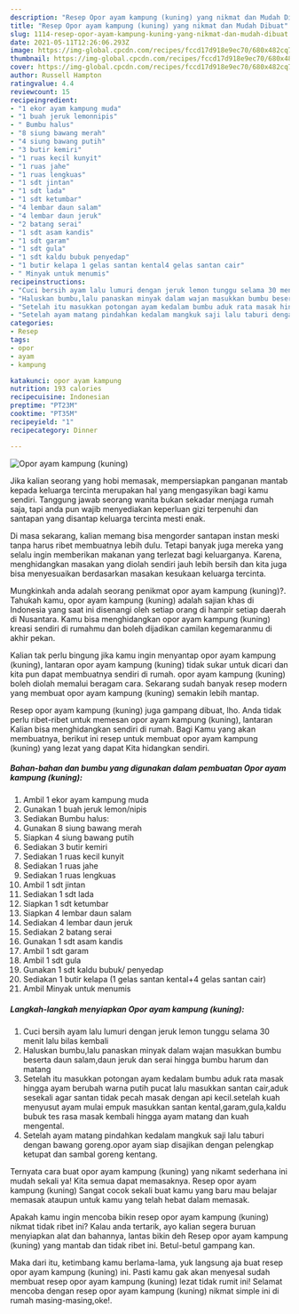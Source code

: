 ```yaml
---
description: "Resep Opor ayam kampung (kuning) yang nikmat dan Mudah Dibuat"
title: "Resep Opor ayam kampung (kuning) yang nikmat dan Mudah Dibuat"
slug: 1114-resep-opor-ayam-kampung-kuning-yang-nikmat-dan-mudah-dibuat
date: 2021-05-11T12:26:06.293Z
image: https://img-global.cpcdn.com/recipes/fccd17d918e9ec70/680x482cq70/opor-ayam-kampung-kuning-foto-resep-utama.jpg
thumbnail: https://img-global.cpcdn.com/recipes/fccd17d918e9ec70/680x482cq70/opor-ayam-kampung-kuning-foto-resep-utama.jpg
cover: https://img-global.cpcdn.com/recipes/fccd17d918e9ec70/680x482cq70/opor-ayam-kampung-kuning-foto-resep-utama.jpg
author: Russell Hampton
ratingvalue: 4.4
reviewcount: 15
recipeingredient:
- "1 ekor ayam kampung muda"
- "1 buah jeruk lemonnipis"
- " Bumbu halus"
- "8 siung bawang merah"
- "4 siung bawang putih"
- "3 butir kemiri"
- "1 ruas kecil kunyit"
- "1 ruas jahe"
- "1 ruas lengkuas"
- "1 sdt jintan"
- "1 sdt lada"
- "1 sdt ketumbar"
- "4 lembar daun salam"
- "4 lembar daun jeruk"
- "2 batang serai"
- "1 sdt asam kandis"
- "1 sdt garam"
- "1 sdt gula"
- "1 sdt kaldu bubuk penyedap"
- "1 butir kelapa 1 gelas santan kental4 gelas santan cair"
- " Minyak untuk menumis"
recipeinstructions:
- "Cuci bersih ayam lalu lumuri dengan jeruk lemon tunggu selama 30 menit lalu bilas kembali"
- "Haluskan bumbu,lalu panaskan minyak dalam wajan masukkan bumbu beserta daun salam,daun jeruk dan serai hingga bumbu harum dan matang"
- "Setelah itu masukkan potongan ayam kedalam bumbu aduk rata masak hingga ayam berubah warna putih pucat lalu masukkan santan cair,aduk sesekali agar santan tidak pecah masak dengan api kecil.setelah kuah menyusut ayam mulai empuk masukkan santan kental,garam,gula,kaldu bubuk tes rasa masak kembali hingga ayam matang dan kuah mengental."
- "Setelah ayam matang pindahkan kedalam mangkuk saji lalu taburi dengan bawang goreng.opor ayam siap disajikan dengan pelengkap ketupat dan sambal goreng kentang."
categories:
- Resep
tags:
- opor
- ayam
- kampung

katakunci: opor ayam kampung 
nutrition: 193 calories
recipecuisine: Indonesian
preptime: "PT23M"
cooktime: "PT35M"
recipeyield: "1"
recipecategory: Dinner

---
```



![Opor ayam kampung (kuning)](https://img-global.cpcdn.com/recipes/fccd17d918e9ec70/680x482cq70/opor-ayam-kampung-kuning-foto-resep-utama.jpg)

Jika kalian seorang yang hobi memasak, mempersiapkan panganan mantab kepada keluarga tercinta merupakan hal yang mengasyikan bagi kamu sendiri. Tanggung jawab seorang  wanita bukan sekadar menjaga rumah saja, tapi anda pun wajib menyediakan keperluan gizi terpenuhi dan santapan yang disantap keluarga tercinta mesti enak.

Di masa  sekarang, kalian memang bisa mengorder santapan instan meski tanpa harus ribet membuatnya lebih dulu. Tetapi banyak juga mereka yang selalu ingin memberikan makanan yang terlezat bagi keluarganya. Karena, menghidangkan masakan yang diolah sendiri jauh lebih bersih dan kita juga bisa menyesuaikan berdasarkan masakan kesukaan keluarga tercinta. 



Mungkinkah anda adalah seorang penikmat opor ayam kampung (kuning)?. Tahukah kamu, opor ayam kampung (kuning) adalah sajian khas di Indonesia yang saat ini disenangi oleh setiap orang di hampir setiap daerah di Nusantara. Kamu bisa menghidangkan opor ayam kampung (kuning) kreasi sendiri di rumahmu dan boleh dijadikan camilan kegemaranmu di akhir pekan.

Kalian tak perlu bingung jika kamu ingin menyantap opor ayam kampung (kuning), lantaran opor ayam kampung (kuning) tidak sukar untuk dicari dan kita pun dapat membuatnya sendiri di rumah. opor ayam kampung (kuning) boleh diolah memalui beragam cara. Sekarang sudah banyak resep modern yang membuat opor ayam kampung (kuning) semakin lebih mantap.

Resep opor ayam kampung (kuning) juga gampang dibuat, lho. Anda tidak perlu ribet-ribet untuk memesan opor ayam kampung (kuning), lantaran Kalian bisa menghidangkan sendiri di rumah. Bagi Kamu yang akan membuatnya, berikut ini resep untuk membuat opor ayam kampung (kuning) yang lezat yang dapat Kita hidangkan sendiri.

<!--inarticleads1-->

##### Bahan-bahan dan bumbu yang digunakan dalam pembuatan Opor ayam kampung (kuning):

1. Ambil 1 ekor ayam kampung muda
1. Gunakan 1 buah jeruk lemon/nipis
1. Sediakan  Bumbu halus:
1. Gunakan 8 siung bawang merah
1. Siapkan 4 siung bawang putih
1. Sediakan 3 butir kemiri
1. Sediakan 1 ruas kecil kunyit
1. Sediakan 1 ruas jahe
1. Sediakan 1 ruas lengkuas
1. Ambil 1 sdt jintan
1. Sediakan 1 sdt lada
1. Siapkan 1 sdt ketumbar
1. Siapkan 4 lembar daun salam
1. Sediakan 4 lembar daun jeruk
1. Sediakan 2 batang serai
1. Gunakan 1 sdt asam kandis
1. Ambil 1 sdt garam
1. Ambil 1 sdt gula
1. Gunakan 1 sdt kaldu bubuk/ penyedap
1. Sediakan 1 butir kelapa (1 gelas santan kental+4 gelas santan cair)
1. Ambil  Minyak untuk menumis




<!--inarticleads2-->

##### Langkah-langkah menyiapkan Opor ayam kampung (kuning):

1. Cuci bersih ayam lalu lumuri dengan jeruk lemon tunggu selama 30 menit lalu bilas kembali
1. Haluskan bumbu,lalu panaskan minyak dalam wajan masukkan bumbu beserta daun salam,daun jeruk dan serai hingga bumbu harum dan matang
1. Setelah itu masukkan potongan ayam kedalam bumbu aduk rata masak hingga ayam berubah warna putih pucat lalu masukkan santan cair,aduk sesekali agar santan tidak pecah masak dengan api kecil.setelah kuah menyusut ayam mulai empuk masukkan santan kental,garam,gula,kaldu bubuk tes rasa masak kembali hingga ayam matang dan kuah mengental.
1. Setelah ayam matang pindahkan kedalam mangkuk saji lalu taburi dengan bawang goreng.opor ayam siap disajikan dengan pelengkap ketupat dan sambal goreng kentang.




Ternyata cara buat opor ayam kampung (kuning) yang nikamt sederhana ini mudah sekali ya! Kita semua dapat memasaknya. Resep opor ayam kampung (kuning) Sangat cocok sekali buat kamu yang baru mau belajar memasak ataupun untuk kamu yang telah hebat dalam memasak.

Apakah kamu ingin mencoba bikin resep opor ayam kampung (kuning) nikmat tidak ribet ini? Kalau anda tertarik, ayo kalian segera buruan menyiapkan alat dan bahannya, lantas bikin deh Resep opor ayam kampung (kuning) yang mantab dan tidak ribet ini. Betul-betul gampang kan. 

Maka dari itu, ketimbang kamu berlama-lama, yuk langsung aja buat resep opor ayam kampung (kuning) ini. Pasti kamu gak akan menyesal sudah membuat resep opor ayam kampung (kuning) lezat tidak rumit ini! Selamat mencoba dengan resep opor ayam kampung (kuning) nikmat simple ini di rumah masing-masing,oke!.

